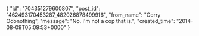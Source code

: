  {
   "id": "704351279600807",
   "post_id": "462493170453287_482026878499916",
   "from_name": "Gerry Odonothing",
   "message": "No. I'm not a cop that is.",
   "created_time": "2014-08-09T05:09:53+0000"
 }
